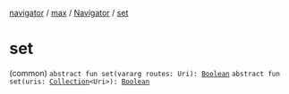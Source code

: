 [navigator](../../index.md) / [max](../index.md) / [Navigator](index.md) / [set](./set.md)

# set

(common) `abstract fun set(vararg routes: Uri): `[`Boolean`](https://kotlinlang.org/api/latest/jvm/stdlib/kotlin/-boolean/index.html)
`abstract fun set(uris: `[`Collection`](https://kotlinlang.org/api/latest/jvm/stdlib/kotlin.collections/-collection/index.html)`<Uri>): `[`Boolean`](https://kotlinlang.org/api/latest/jvm/stdlib/kotlin/-boolean/index.html)